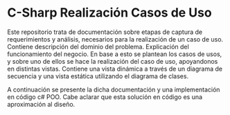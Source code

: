 # C-Sharp Realización Casos de Uso

Este repositorio trata de documentación sobre etapas de captura de requerimientos y análisis, necesarios para la realización de un caso de uso.
Contiene descripción del dominio del problema. Explicación del funcionamiento del negocio.
En base a esto se plantean los casos de usos, y sobre uno de ellos se hace la realización del caso de uso, apoyandonos en distintas vistas.
Contiene una vista dinámica a través de un diagrama de secuencia y una vista estática utilizando el diagrama de clases.

A continuación se presente la dicha documentación y una implementación en código  c# POO. Cabe aclarar que esta solución en código es una aproximación al diseño.
